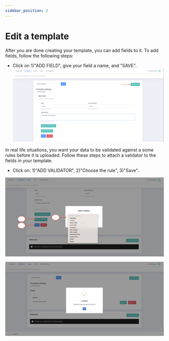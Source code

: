 ```yaml
---
sidebar_position: 2
---
```


# Edit a template

After you are done creating your template, you can add fields to it. 
To add fields, follow the following steps:
- Click on 1)"ADD FIELD", give your field a name, and "SAVE".
![MarineGEO circle logo](/img/add_field.png "add a field")

In real life situations, you want your data to be validated against a some rules before it is uploaded. Follow these steps to attach a validator to the fields in your template. 
- Click on: 1)"ADD VALIDATOR", 2)"Choose the rule", 3)"Save".

![MarineGEO circle logo](/img/add_validator.png "add validator")

![MarineGEO circle logo](/img/save_edit.png "save validator")

